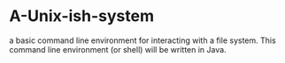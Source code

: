 # A-Unix-ish-system
a basic command line environment for interacting with a file system. This command line environment (or shell) will be written in Java.
